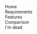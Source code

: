 <!-- <div class="side-menu_title">
    <h2>Navigation</h2>
</div> -->
<div class="side-menu_items">
    <div class="side-menu_item linkHandle" data-path="home" title="Kortex Mod Manager Home">Home</div>
    <div class="side-menu_item linkHandle" data-path="requirements" title="Kortex Requirements">Requirements</div>
    <div class="side-menu_item linkHandle" data-path="features" title="Kortex Features">Features</div>
    <div class="side-menu_item linkHandle" data-path="comparison" title="Mod Manager Features Comparison">Comparison</div>
    <div class="side-menu_item linkHandle" data-path="broken" title="Help I don't work">I'm dead</div>
</div>
